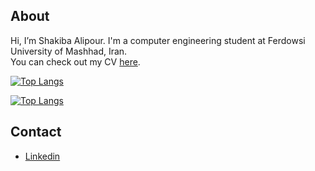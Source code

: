 ## About
Hi, I’m Shakiba Alipour. I'm a computer engineering student at Ferdowsi University of Mashhad, Iran.<br />
You can check out my CV [here](https://shakiba.dev).

[![Top Langs](https://github-readme-stats.vercel.app/api/top-langs/?username=Shakiba-Alipour&langs_count=10&layout=compact&hide=Makefile)](https://github.com/anuraghazra/github-readme-stats)

[![Top Langs](https://github-readme-stats.vercel.app/api/top-langs/?username=Shakiba-Alipour&layout=pie)](https://github.com/anuraghazra/github-readme-stats)

## Contact
- [Linkedin](https://www.linkedin.com/in/shakiba-alipour)

